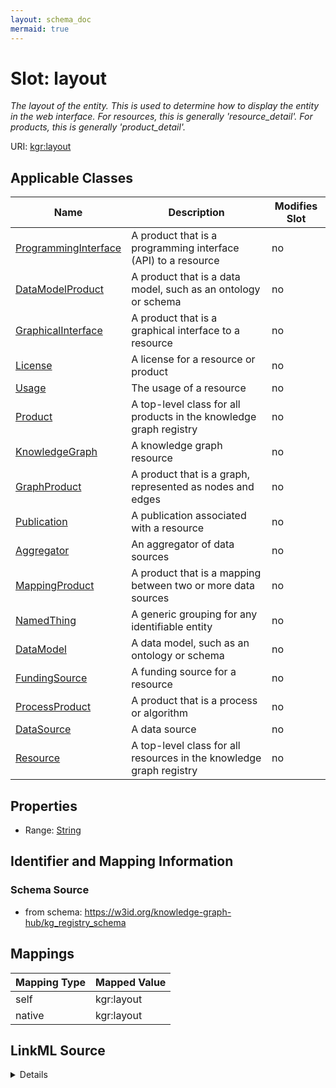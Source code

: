 ```yaml
---
layout: schema_doc
mermaid: true
---
```




# Slot: layout


_The layout of the entity. This is used to determine how to display the entity in the web interface. For resources, this is generally 'resource_detail'. For products, this is generally 'product_detail'._





URI: [kgr:layout](https://w3id.org/bridge2ai/data-sheets-schema/layout)



<!-- no inheritance hierarchy -->





## Applicable Classes

| Name | Description | Modifies Slot |
| --- | --- | --- |
| [ProgrammingInterface](ProgrammingInterface.html) | A product that is a programming interface (API) to a resource |  no  |
| [DataModelProduct](DataModelProduct.html) | A product that is a data model, such as an ontology or schema |  no  |
| [GraphicalInterface](GraphicalInterface.html) | A product that is a graphical interface to a resource |  no  |
| [License](License.html) | A license for a resource or product |  no  |
| [Usage](Usage.html) | The usage of a resource |  no  |
| [Product](Product.html) | A top-level class for all products in the knowledge graph registry |  no  |
| [KnowledgeGraph](KnowledgeGraph.html) | A knowledge graph resource |  no  |
| [GraphProduct](GraphProduct.html) | A product that is a graph, represented as nodes and edges |  no  |
| [Publication](Publication.html) | A publication associated with a resource |  no  |
| [Aggregator](Aggregator.html) | An aggregator of data sources |  no  |
| [MappingProduct](MappingProduct.html) | A product that is a mapping between two or more data sources |  no  |
| [NamedThing](NamedThing.html) | A generic grouping for any identifiable entity |  no  |
| [DataModel](DataModel.html) | A data model, such as an ontology or schema |  no  |
| [FundingSource](FundingSource.html) | A funding source for a resource |  no  |
| [ProcessProduct](ProcessProduct.html) | A product that is a process or algorithm |  no  |
| [DataSource](DataSource.html) | A data source |  no  |
| [Resource](Resource.html) | A top-level class for all resources in the knowledge graph registry |  no  |







## Properties

* Range: [String](String.html)





## Identifier and Mapping Information







### Schema Source


* from schema: https://w3id.org/knowledge-graph-hub/kg_registry_schema




## Mappings

| Mapping Type | Mapped Value |
| ---  | ---  |
| self | kgr:layout |
| native | kgr:layout |




## LinkML Source

<details>
```yaml
name: layout
description: The layout of the entity. This is used to determine how to display the
  entity in the web interface. For resources, this is generally 'resource_detail'.
  For products, this is generally 'product_detail'.
from_schema: https://w3id.org/knowledge-graph-hub/kg_registry_schema
rank: 1000
alias: layout
domain_of:
- NamedThing
range: string

```
</details>
